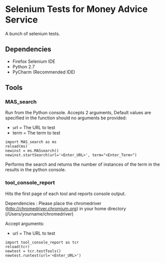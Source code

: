 # Selenium Tests for Money Advice Service

A bunch of selenium tests.

## Dependencies

- Firefox Selenium IDE
- Python 2.7
- PyCharm (Recommended IDE)

## Tools

### MAS_search

Run from the Python console.  Accepts 2 arguments, Default values are 
specified in the function should no arguments be provided:

- url = The URL to test
- term = The term to test

```
import MAS_search as ms
reload(ms)
newinst = ms.MASsearch()
newinst.startSearch(url='<Enter_URL>', term="<Enter_Term>")
```

Performs the search and returns the number of instances of the term in
the results in the python console.

### tool_console_report

Hits the first page of each tool and reports console output.

Dependencies : Please place the chromedriver (http://chromedriver.chromium.org) in your home directory (/Users/yourname/chromedriver)

Accept arguments:

- url = The URL to test


```
import tool_console_report as tcr
reload(tcr)
newtest = tcr.testTools()
newtest.runtest(url='<Enter_URL>')
```
